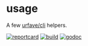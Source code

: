 # usage

A few [urfave/cli](//github.com/urfave/cli) helpers.

[![reportcard](https://goreportcard.com/badge/github.com/gomatic/usage)](https://goreportcard.com/report/github.com/gomatic/usage)
[![build](https://travis-ci.org/gomatic/usage.svg?branch=master)](https://travis-ci.org/gomatic/usage)
[![godoc](https://godoc.org/github.com/gomatic/usage?status.svg)](https://godoc.org/github.com/gomatic/usage)
